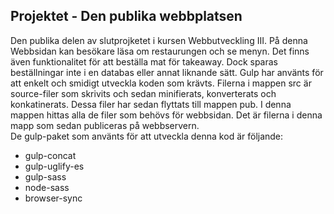 ## Projektet - Den publika webbplatsen
Den publika delen av slutprojketet i kursen Webbutveckling III. På denna Webbsidan kan besökare läsa om restaurungen och se menyn. Det finns även funktionalitet för att beställa mat för takeaway. Dock sparas beställningar inte i en databas eller annat liknande sätt.
Gulp har använts för att enkelt och smidigt utveckla koden som krävts. Filerna i mappen src är source-filer som skrivits och sedan minifierats, konverterats och konkatinerats. Dessa filer har sedan flyttats till mappen pub. I denna mappen hittas alla de filer som behövs för webbsidan. Det är filerna i denna mapp som sedan publiceras på webbservern.
<br>De gulp-paket som använts för att utveckla denna kod är följande: 
<ul>
  <li>gulp-concat</li>
  <li>gulp-uglify-es</li>
  <li>gulp-sass</li>
  <li>node-sass</li>
  <li>browser-sync</li>
</ul>

